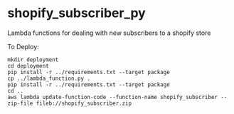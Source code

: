 # shopify_subscriber_py
Lambda functions for dealing with new subscribers to a shopify store



To Deploy:
```
mkdir deployment
cd deployment
pip install -r ../requirements.txt --target package
cp ../lambda_function.py .
pip install -r ../requirements.txt --target package
cd ..
aws lambda update-function-code --function-name shopify_subscriber --zip-file fileb://shopify_subscriber.zip
```